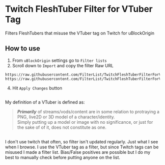 # Twitch FleshTuber Filter for VTuber Tag
Filters FleshTubers that misuse the VTuber tag on Twitch for uBlockOrigin  

## How to use
1) From ```uBlockOrigin``` settings go to ```Filter lists```  
2)  Scroll down to ```Import``` and copy the filter Raw URL  
```
https://raw.githubusercontent.com/FilterList/TwitchFleshTuberFilterForVTuberTag/refs/heads/main/FleshTuberFilter
https://raw.githubusercontent.com/FilterList/TwitchFleshTuberFilterForVTuberTag/refs/heads/main/ViewBottingFilter
```
4) Hit ```Apply Changes``` button


## 
My definition of a VTuber is defined as:
> ***Primarily*** of streams/vods/content are in some relation to protraying a PNG, live2D or 3D model of a character/identity.  
> Simply putting up a model or image with no significance, or just for the sake of of it, does not constitute as one.


##
I don't use twitch that often, so filter isn't updated regularly. Just what I see when I browse.
I use the VTuber tag as a filter, but since Twitch tags can be misused I made a filter list.
Bias/False positives are possible but I do my best to manually check before putting anyone on the list.
